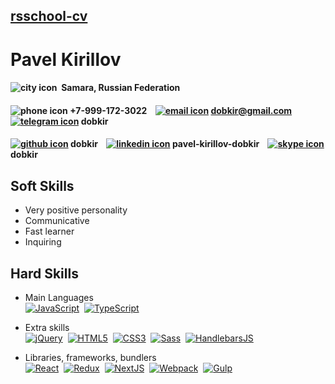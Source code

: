 ## [rsschool-cv](https://github.com/dobkir/rsschool-cv/cv)

# Pavel Kirillov

####  ![city icon](https://img.icons8.com/material/24/000000/city.png)&nbsp; Samara, Russian Federation
#### ![phone icon](https://img.icons8.com/material/24/000000/phone--v1.png) +7-999-172-3022 &nbsp;&nbsp; [![email icon](https://img.icons8.com/material/24/000000/send-mass-email.png)](mailto:p.kirillov2020@gmail.com) dobkir@gmail.com &nbsp;&nbsp; [![telegram icon](https://img.icons8.com/material/24/000000/telegram-app.png)](https://telegram.im/@dobkir) dobkir 
#### [![github icon](https://img.icons8.com/material/24/000000/github.png)](https://github.com/dobkir/) dobkir &nbsp;&nbsp; [![linkedin icon](https://img.icons8.com/material/24/000000/linkedin--v1.png)](https://www.linkedin.com/in/pavel-kirillov-dobkir) pavel-kirillov-dobkir &nbsp;&nbsp; [![skype icon](https://img.icons8.com/material/24/000000/skype--v1.png)](https://join.skype.com/invite/zT3dmrW2VgZu) dobkir

## Soft Skills
- Very positive personality
- Communicative
- Fast learner
- Inquiring

## Hard Skills
- Main Languages<br>
[![JavaScript](https://img.shields.io/badge/JavaScript-f1e05a?style=for-the-badge&logo=JavaScript&logoColor=000)](https://javascript.info/)&nbsp;
[![TypeScript](https://img.shields.io/badge/TypeScript-3178c6?style=for-the-badge&logo=TypeScript&logoColor=white)](https://www.typescriptlang.org/)

- Extra skills<br>
[![jQuery](https://img.shields.io/badge/jQuery-0769AD?style=for-the-badge&logo=jQuery&logoColor=white)](https://jquery.com/)&nbsp;
[![HTML5](https://img.shields.io/badge/HTML5-e34c26?style=for-the-badge&logo=HTML5&logoColor=000)](https://www.w3.org/TR/html52/)&nbsp;
[![CSS3](https://img.shields.io/badge/CSS3-563d7c?style=for-the-badge&logo=CSS3&logoColor=fff)](https://www.w3.org/Style/CSS/)&nbsp;
[![Sass](https://img.shields.io/badge/Sass-bf4080?style=for-the-badge&logo=Sass&logoColor=fff)](https://sass-lang.com/)&nbsp;
[![HandlebarsJS](https://img.shields.io/badge/Handlebars-JS-f0772b?style=for-the-badge&logo=Handlebars-JS&logoColor=fff)](https://handlebarsjs.com/)

- Libraries, frameworks, bundlers<br>
[![React](https://img.shields.io/badge/React-282c34?style=for-the-badge&logo=React&logoColor=61dafb)](https://reactjs.org/)&nbsp;
[![Redux](https://img.shields.io/badge/Redux-764abc?style=for-the-badge&logo=Redux&logoColor=fff)](https://redux.js.org/)&nbsp;
[![NextJS](https://img.shields.io/badge/Next.js-000?style=for-the-badge&logo=Next.js&logoColor=fff)](https://nextjs.org/)&nbsp;
[![Webpack](https://img.shields.io/badge/Webpack-8DD6F9?style=for-the-badge&logo=Webpack&logoColor=fff)](https://webpack.js.org/)&nbsp;
[![Gulp](https://img.shields.io/badge/Gulp-fa383e?style=for-the-badge&logo=Gulp&logoColor=fff)](https://gulpjs.com/)